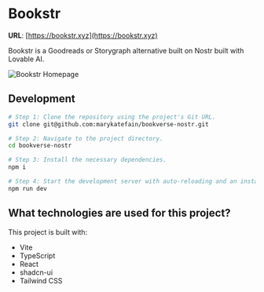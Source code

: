 
# Bookstr

**URL**: [https://bookstr.xyz](https://bookstr.xyz)

Bookstr is a Goodreads or Storygraph alternative built on Nostr built with Lovable AI. 

![Bookstr Homepage](https://repository-images.githubusercontent.com/950351951/418a257b-4434-4d6f-97fe-eddceb6aa320)


## Development

```sh
# Step 1: Clone the repository using the project's Git URL.
git clone git@github.com:marykatefain/bookverse-nostr.git

# Step 2: Navigate to the project directory.
cd bookverse-nostr

# Step 3: Install the necessary dependencies.
npm i

# Step 4: Start the development server with auto-reloading and an instant preview.
npm run dev
```


## What technologies are used for this project?

This project is built with:  

- Vite
- TypeScript
- React
- shadcn-ui
- Tailwind CSS
